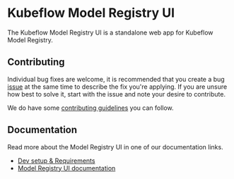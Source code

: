 [contributing guidelines]: CONTRIBUTING.md
[Dev setup & Requirements]: docs/dev-setup.md
[Model Registry UI documentation]: docs/README.md
[issue]: https://github.com/kubeflow/model-registry/issues/new/choose

# Kubeflow Model Registry UI

The Kubeflow Model Registry UI is a standalone web app for Kubeflow Model Registry.

## Contributing

Individual bug fixes are welcome, it is recommended that you create a bug [issue] at the same time to describe the fix you're applying. If you are unsure how best to solve it, start with the issue and note your desire to contribute.

We do have some [contributing guidelines] you can follow.

## Documentation

Read more about the Model Registry UI in one of our documentation links.

* [Dev setup & Requirements]
* [Model Registry UI documentation]
